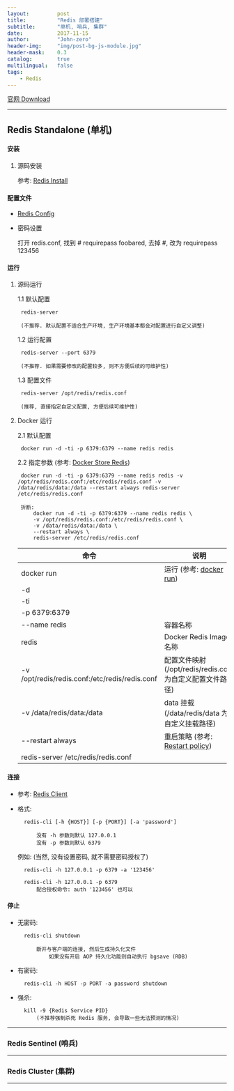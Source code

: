```yaml
---
layout:     	post
title:      	"Redis 部署搭建"
subtitle:   	"单机, 哨兵, 集群"
date:       	2017-11-15
author:       	"John-zero"
header-img: 	"img/post-bg-js-module.jpg"
header-mask:  	0.3
catalog:      	true
multilingual: 	false
tags:
    - Redis
---
```




<a href="https://redis.io/download" target="_blank">官网 Download</a>

***

## Redis Standalone (单机)

#### 安装

1. 源码安装

	参考: <a href="https://redis.io/download#installation" target="_blank">Redis Install</a>


#### 配置文件
	
* <a href="https://redis.io/topics/config" target="_blank">Redis Config</a>

* 密码设置
	
	打开 redis.conf, 找到 # requirepass foobared, 去掉 #, 改为 requirepass 123456

	
#### 运行

1. 源码运行

	1.1 默认配置

		redis-server

		(不推荐. 默认配置不适合生产环境, 生产环境基本都会对配置进行自定义调整)

	1.2 运行配置

		redis-server --port 6379

		(不推荐. 如果需要修改的配置较多, 则不方便后续的可维护性)

	1.3 配置文件

		redis-server /opt/redis/redis.conf

		(推荐, 直接指定自定义配置, 方便后续可维护性)

2. Docker 运行

	2.1 默认配置

		docker run -d -ti -p 6379:6379 --name redis redis

	2.2 指定参数 (参考: <a href="https://store.docker.com/images/redis" target="_blank">Docker Store Redis</a>)
	
		docker run -d -ti -p 6379:6379 --name redis redis -v /opt/redis/redis.conf:/etc/redis/redis.conf -v /data/redis/data:/data --restart always redis-server /etc/redis/redis.conf

		折断:
			docker run -d -ti -p 6379:6379 --name redis redis \ 
			-v /opt/redis/redis.conf:/etc/redis/redis.conf \
			-v /data/redis/data:/data \
			--restart always \
			redis-server /etc/redis/redis.conf

	命令 											| 说明
	------------------------------------------------|-----------------------
	docker run  									| 运行 (参考: <a href="https://docs.docker.com/engine/reference/commandline/run/" target="_blank">docker run</a>)
	-d 												|
	-ti												|
	-p 6379:6379 									|
	--name redis 									| 容器名称 
	redis  											| Docker Redis Image 名称
	-v /opt/redis/redis.conf:/etc/redis/redis.conf  | 配置文件映射 (/opt/redis/redis.conf 为自定义配置文件路径)
	-v /data/redis/data:/data 						| data 挂载 (/data/redis/data 为自定义挂载路径)
	--restart always 								| 重启策略 (参考: <a href="https://docs.docker.com/engine/reference/commandline/run/#restart-policies-restart" target="_blank">Restart policy</a>)
	redis-server /etc/redis/redis.conf 				|


#### 连接
	
* 参考: <a href="https://redis.io/topics/rediscli" target="_blank">Redis Client</a>
	
* 格式: 
	
		redis-cli [-h {HOST}] [-p {PORT}] [-a 'password']
		
			没有 -h 参数则默认 127.0.0.1
			没有 -p 参数则默认 6379
	
	例如: (当然, 没有设置密码, 就不需要密码授权了)
			
		redis-cli -h 127.0.0.1 -p 6379 -a '123456'
		
		redis-cli -h 127.0.0.1 -p 6379
			配合授权命令: auth '123456' 也可以
		

#### 停止
	
* 无密码:

		redis-cli shutdown
		
			断开与客户端的连接, 然后生成持久化文件
				如果没有开启 AOP 持久化功能则自动执行 bgsave (RDB)
	
* 有密码: 
	
		redis-cli -h HOST -p PORT -a password shutdown
		
* 强杀:
		
		kill -9 {Redis Service PID}
			(不推荐强制杀死 Redis 服务, 会导致一些无法预测的情况)
	
***		

### Redis Sentinel (哨兵)

***

### Redis Cluster (集群)

***

